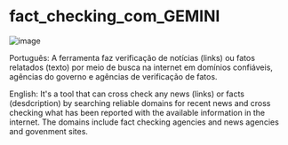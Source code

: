 # fact_checking_com_GEMINI

![image](https://github.com/nikinuk/fact_checking_com_GEMINI/assets/141849141/fd1e8abd-9624-467e-92f8-af4dd9809ddf)

Português: A ferramenta faz verificação de notícias (links) ou fatos relatados (texto) por meio de busca na internet em domínios confiáveis, agências do governo e agências de verificação de fatos.

English: It's a tool that can cross check any news (links) or facts (desdcription) by searching reliable domains for recent news and cross checking what has been reported with the available information in the internet. The domains include fact checking agencies and news agencies and govenment sites.
